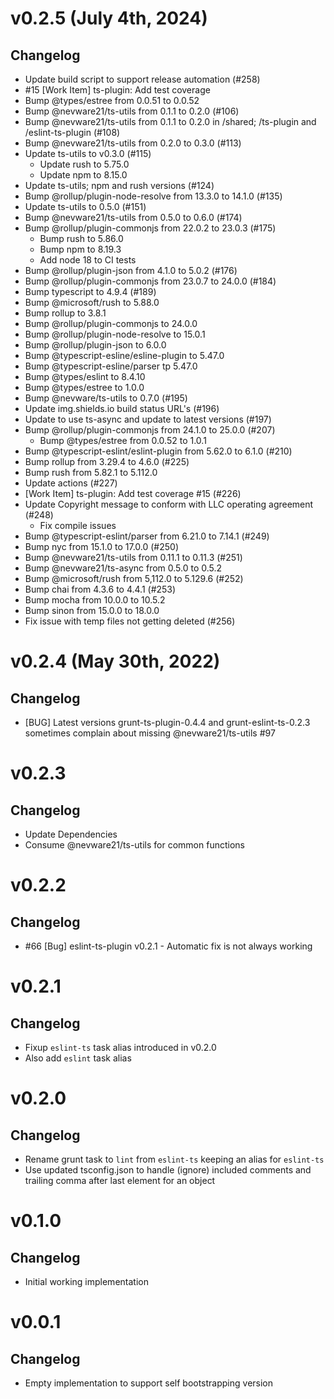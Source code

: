 # v0.2.5 (July 4th, 2024)

## Changelog

- Update build script to support release automation (#258)
- #15 [Work Item] ts-plugin: Add test coverage
- Bump @types/estree from 0.0.51 to 0.0.52
- Bump @nevware21/ts-utils from 0.1.1 to 0.2.0 (#106)
- Bump @nevware21/ts-utils from 0.1.1 to 0.2.0 in /shared; /ts-plugin and /eslint-ts-plugin (#108)
- Bump @nevware21/ts-utils from 0.2.0 to 0.3.0 (#113)
- Update ts-utils to v0.3.0 (#115)
  - Update rush to 5.75.0
  - Update npm to 8.15.0
- Update ts-utils; npm and rush versions (#124)
- Bump @rollup/plugin-node-resolve from 13.3.0 to 14.1.0 (#135)
- Update ts-utils to 0.5.0 (#151)
- Bump @nevware21/ts-utils from 0.5.0 to 0.6.0 (#174)
- Bump @rollup/plugin-commonjs from 22.0.2 to 23.0.3 (#175)
  - Bump rush to 5.86.0
  - Bump npm to 8.19.3
  - Add node 18 to CI tests
- Bump @rollup/plugin-json from 4.1.0 to 5.0.2 (#176)
- Bump @rollup/plugin-commonjs from 23.0.7 to 24.0.0 (#184)
- Bump typescript to 4.9.4 (#189)
- Bump @microsoft/rush to 5.88.0
- Bump rollup to 3.8.1
- Bump @rollup/plugin-commonjs to 24.0.0
- Bump @rollup/plugin-node-resolve to 15.0.1
- Bump @rollup/plugin-json to 6.0.0
- Bump @typescript-esline/esline-plugin to 5.47.0
- Bump @typescript-esline/parser tp 5.47.0
- Bump @types/eslint to 8.4.10
- Bump @types/estree to 1.0.0
- Bump @nevware/ts-utils to 0.7.0 (#195)
- Update img.shields.io build status URL's (#196)
- Update to use ts-async and update to latest versions (#197)
- Bump @rollup/plugin-commonjs from 24.1.0 to 25.0.0 (#207)
  - Bump @types/estree from 0.0.52 to 1.0.1
- Bump @typescript-eslint/eslint-plugin from 5.62.0 to 6.1.0 (#210)
- Bump rollup from 3.29.4 to 4.6.0 (#225)
 - Bump rush from 5.82.1 to 5.112.0
- Update actions (#227)
- [Work Item] ts-plugin: Add test coverage #15 (#226)
- Update Copyright message to conform with LLC operating agreement (#248)
  - Fix compile issues
- Bump @typescript-eslint/parser from 6.21.0 to 7.14.1 (#249)
- Bump nyc from 15.1.0 to 17.0.0 (#250)
- Bump @nevware21/ts-utils from 0.11.1 to 0.11.3 (#251)
- Bump @nevware21/ts-async from 0.5.0 to 0.5.2
- Bump @microsoft/rush from 5,112.0 to 5.129.6 (#252)
- Bump chai from 4.3.6 to 4.4.1 (#253)
- Bump mocha from 10.0.0 to 10.5.2
- Bump sinon from 15.0.0 to 18.0.0
- Fix issue with temp files not getting deleted (#256)

# v0.2.4 (May 30th, 2022)

## Changelog

- [BUG] Latest versions grunt-ts-plugin-0.4.4 and grunt-eslint-ts-0.2.3 sometimes complain about missing @nevware21/ts-utils #97

# v0.2.3

## Changelog

- Update Dependencies
- Consume @nevware21/ts-utils for common functions

# v0.2.2

## Changelog

- #66 [Bug] eslint-ts-plugin v0.2.1 - Automatic fix is not always working

# v0.2.1

## Changelog

- Fixup ```eslint-ts``` task alias introduced in v0.2.0
- Also add ```eslint``` task alias

# v0.2.0

## Changelog

- Rename grunt task to ```lint``` from ```eslint-ts``` keeping an alias for ```eslint-ts```
- Use updated tsconfig.json to handle (ignore) included comments and trailing comma after last element for an object

# v0.1.0

## Changelog

- Initial working implementation

# v0.0.1

## Changelog

- Empty implementation to support self bootstrapping version